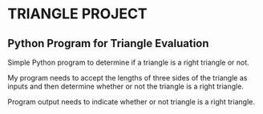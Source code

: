 # TRIANGLE PROJECT

## Python Program for Triangle Evaluation

Simple Python program to determine if a triangle is a right triangle or not.

My program needs to accept the lengths of three sides of the triangle as inputs and then determine whether or not the triangle is a right triangle.

Program output needs to indicate whether or not triangle is a right triangle.